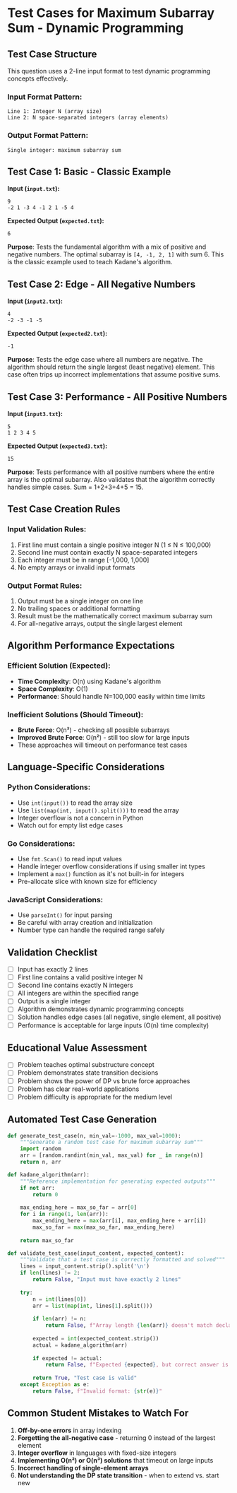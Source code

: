 # Test Cases for Maximum Subarray Sum - Dynamic Programming

## Test Case Structure
This question uses a 2-line input format to test dynamic programming concepts effectively.

### Input Format Pattern:
```
Line 1: Integer N (array size)
Line 2: N space-separated integers (array elements)
```

### Output Format Pattern:
```
Single integer: maximum subarray sum
```

## Test Case 1: Basic - Classic Example
**Input (`input.txt`):**
```
9
-2 1 -3 4 -1 2 1 -5 4
```
**Expected Output (`expected.txt`):**
```
6
```
**Purpose**: Tests the fundamental algorithm with a mix of positive and negative numbers. The optimal subarray is `[4, -1, 2, 1]` with sum 6. This is the classic example used to teach Kadane's algorithm.

## Test Case 2: Edge - All Negative Numbers
**Input (`input2.txt`):**
```
4
-2 -3 -1 -5
```
**Expected Output (`expected2.txt`):**
```
-1
```
**Purpose**: Tests the edge case where all numbers are negative. The algorithm should return the single largest (least negative) element. This case often trips up incorrect implementations that assume positive sums.

## Test Case 3: Performance - All Positive Numbers
**Input (`input3.txt`):**
```
5
1 2 3 4 5
```
**Expected Output (`expected3.txt`):**
```
15
```
**Purpose**: Tests performance with all positive numbers where the entire array is the optimal subarray. Also validates that the algorithm correctly handles simple cases. Sum = 1+2+3+4+5 = 15.

## Test Case Creation Rules

### Input Validation Rules:
1. First line must contain a single positive integer N (1 ≤ N ≤ 100,000)
2. Second line must contain exactly N space-separated integers
3. Each integer must be in range [-1,000, 1,000]
4. No empty arrays or invalid input formats

### Output Format Rules:
1. Output must be a single integer on one line
2. No trailing spaces or additional formatting
3. Result must be the mathematically correct maximum subarray sum
4. For all-negative arrays, output the single largest element

## Algorithm Performance Expectations

### Efficient Solution (Expected):
- **Time Complexity**: O(n) using Kadane's algorithm
- **Space Complexity**: O(1) 
- **Performance**: Should handle N=100,000 easily within time limits

### Inefficient Solutions (Should Timeout):
- **Brute Force**: O(n³) - checking all possible subarrays
- **Improved Brute Force**: O(n²) - still too slow for large inputs
- These approaches will timeout on performance test cases

## Language-Specific Considerations

### Python Considerations:
- Use `int(input())` to read the array size
- Use `list(map(int, input().split()))` to read the array
- Integer overflow is not a concern in Python
- Watch out for empty list edge cases

### Go Considerations:
- Use `fmt.Scan()` to read input values
- Handle integer overflow considerations if using smaller int types
- Implement a `max()` function as it's not built-in for integers
- Pre-allocate slice with known size for efficiency

### JavaScript Considerations:
- Use `parseInt()` for input parsing
- Be careful with array creation and initialization
- Number type can handle the required range safely

## Validation Checklist
- [ ] Input has exactly 2 lines
- [ ] First line contains a valid positive integer N
- [ ] Second line contains exactly N integers
- [ ] All integers are within the specified range
- [ ] Output is a single integer
- [ ] Algorithm demonstrates dynamic programming concepts
- [ ] Solution handles edge cases (all negative, single element, all positive)
- [ ] Performance is acceptable for large inputs (O(n) time complexity)

## Educational Value Assessment
- [ ] Problem teaches optimal substructure concept
- [ ] Problem demonstrates state transition decisions
- [ ] Problem shows the power of DP vs brute force approaches
- [ ] Problem has clear real-world applications
- [ ] Problem difficulty is appropriate for the medium level

## Automated Test Case Generation
```python
def generate_test_case(n, min_val=-1000, max_val=1000):
    """Generate a random test case for maximum subarray sum"""
    import random
    arr = [random.randint(min_val, max_val) for _ in range(n)]
    return n, arr

def kadane_algorithm(arr):
    """Reference implementation for generating expected outputs"""
    if not arr:
        return 0
    
    max_ending_here = max_so_far = arr[0]
    for i in range(1, len(arr)):
        max_ending_here = max(arr[i], max_ending_here + arr[i])
        max_so_far = max(max_so_far, max_ending_here)
    
    return max_so_far

def validate_test_case(input_content, expected_content):
    """Validate that a test case is correctly formatted and solved"""
    lines = input_content.strip().split('\n')
    if len(lines) != 2:
        return False, "Input must have exactly 2 lines"
    
    try:
        n = int(lines[0])
        arr = list(map(int, lines[1].split()))
        
        if len(arr) != n:
            return False, f"Array length {len(arr)} doesn't match declared size {n}"
        
        expected = int(expected_content.strip())
        actual = kadane_algorithm(arr)
        
        if expected != actual:
            return False, f"Expected {expected}, but correct answer is {actual}"
        
        return True, "Test case is valid"
    except Exception as e:
        return False, f"Invalid format: {str(e)}"
```

## Common Student Mistakes to Watch For
1. **Off-by-one errors** in array indexing
2. **Forgetting the all-negative case** - returning 0 instead of the largest element
3. **Integer overflow** in languages with fixed-size integers
4. **Implementing O(n²) or O(n³) solutions** that timeout on large inputs
5. **Incorrect handling of single-element arrays**
6. **Not understanding the DP state transition** - when to extend vs. start new
